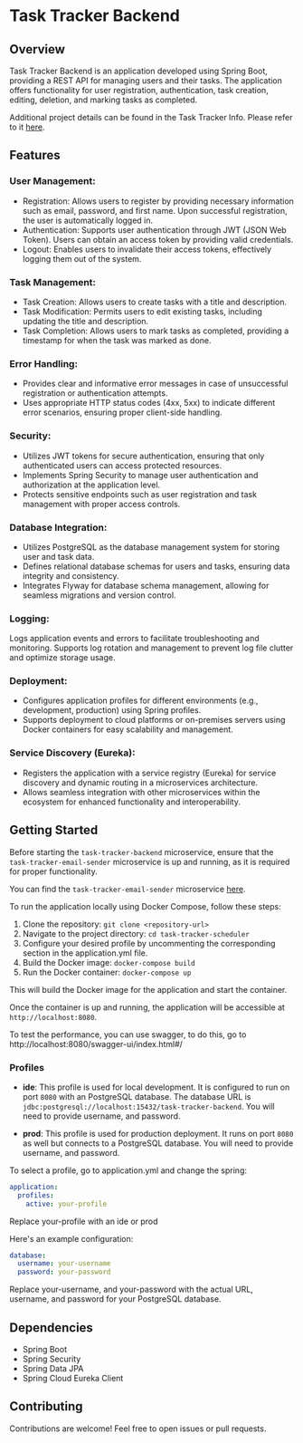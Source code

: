 # Task Tracker Backend

## Overview

Task Tracker Backend is an application developed using Spring Boot, providing a REST API for managing users and their
tasks. The application offers functionality for user registration, authentication, task creation, editing, deletion, and
marking tasks as completed.

Additional project details can be found in the Task Tracker Info.  Please refer to it [here](https://github.com/Bityta/task-tracker-info).


## Features

### User Management:

- Registration: Allows users to register by providing necessary information such as email, password, and first name.
  Upon successful registration, the user is automatically logged in.
- Authentication: Supports user authentication through JWT (JSON Web Token). Users can obtain an access token by
  providing valid credentials.
- Logout: Enables users to invalidate their access tokens, effectively logging them out of the system.

### Task Management:

- Task Creation: Allows users to create tasks with a title and description.
- Task Modification: Permits users to edit existing tasks, including updating the title and description.
- Task Completion: Allows users to mark tasks as completed, providing a timestamp for when the task was marked as done.

### Error Handling:

- Provides clear and informative error messages in case of unsuccessful registration or authentication attempts.
- Uses appropriate HTTP status codes (4xx, 5xx) to indicate different error scenarios, ensuring proper client-side
  handling.

### Security:

- Utilizes JWT tokens for secure authentication, ensuring that only authenticated users can access protected resources.
- Implements Spring Security to manage user authentication and authorization at the application level.
- Protects sensitive endpoints such as user registration and task management with proper access controls.

### Database Integration:

- Utilizes PostgreSQL as the database management system for storing user and task data.
- Defines relational database schemas for users and tasks, ensuring data integrity and consistency.
- Integrates Flyway for database schema management, allowing for seamless migrations and version control.

### Logging:

Logs application events and errors to facilitate troubleshooting and monitoring.
Supports log rotation and management to prevent log file clutter and optimize storage usage.

### Deployment:

- Configures application profiles for different environments (e.g., development, production) using Spring profiles.
- Supports deployment to cloud platforms or on-premises servers using Docker containers for easy scalability and
  management.

### Service Discovery (Eureka):

- Registers the application with a service registry (Eureka) for service discovery and dynamic routing in a
  microservices architecture.
- Allows seamless integration with other microservices within the ecosystem for enhanced functionality and
  interoperability.

## Getting Started

Before starting the `task-tracker-backend` microservice, ensure that the `task-tracker-email-sender` microservice is up
and running, as it is required for proper functionality.

You can find the `task-tracker-email-sender` microservice [here](https://github.com/Bityta/task-tracker-email-sender).

To run the application locally using Docker Compose, follow these steps:

1. Clone the repository: `git clone <repository-url>`
2. Navigate to the project directory: `cd task-tracker-scheduler`
3. Configure your desired profile by uncommenting the corresponding section in the application.yml file.
4. Build the Docker image: `docker-compose build`
5. Run the Docker container: `docker-compose up`

This will build the Docker image for the application and start the container.

Once the container is up and running, the application will be accessible at `http://localhost:8080`.

To test the performance, you can use swagger, to do this, go to http://localhost:8080/swagger-ui/index.html#/

### Profiles

- **ide**: This profile is used for local development. It is configured to run on port `8080` with an PostgreSQL
  database. The database URL is `jdbc:postgresql://localhost:15432/task-tracker-backend`. You will need to provide
  username, and password.

- **prod**: This profile is used for production deployment. It runs on port `8080` as well but connects to a PostgreSQL
  database. You will need to provide username, and password.

To select a profile, go to application.yml and change the spring:

```yaml
application:
  profiles:
    active: your-profile
  ```

Replace your-profile with an ide or prod

Here's an example configuration:

```yaml
database:
  username: your-username
  password: your-password
```

Replace your-username, and your-password with the actual URL, username, and password for your PostgreSQL database.

## Dependencies

- Spring Boot
- Spring Security
- Spring Data JPA
- Spring Cloud Eureka Client

## Contributing

Contributions are welcome! Feel free to open issues or pull requests.
